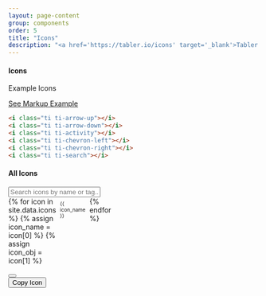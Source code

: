 ```yaml
---
layout: page-content
group: components
order: 5
title: "Icons"
description: "<a href='https://tabler.io/icons' target='_blank'>Tabler icons</a> comes fully bundled for a large selection of over 5,900 icons for UI elements that need a little extra spark."
---
```

<div class="card mb-5">
    <div class="card-header">
        <div>
            <h4 class="card-header-title">Icons</h4>
        </div>
    </div>
    <div class="card-body">
        <p>Example Icons</p>
            <i class="ti ti-arrow-up"></i>
            <i class="ti ti-arrow-down"></i>
            <i class="ti ti-activity"></i>
            <i class="ti ti-chevron-left"></i>
            <i class="ti ti-chevron-right"></i>
            <i class="ti ti-search"></i>
    </div>
<div class="card-footer">
    <a class="btn btn-white btn-sm" data-bs-toggle="collapse" href="#dismissableBadges" role="button" aria-expanded="false" aria-controls="dismissableBadges">
    See Markup Example
    </a>
    <div id="dismissableBadges" class="collapse" markdown="1">

```html
<i class="ti ti-arrow-up"></i>
<i class="ti ti-arrow-down"></i>
<i class="ti ti-activity"></i>
<i class="ti ti-chevron-left"></i>
<i class="ti ti-chevron-right"></i>
<i class="ti ti-search"></i>
```

</div>
</div>
</div>
<style>
#iconsCard .icons-grid {
  display: grid;
  grid-template-columns: repeat(9, 1fr);
  gap: 0.5rem;
}
#iconsCard .ti {
    font-size: 2.75rem;
    color: var(--bs-gray-dark)
}
#iconsCard .item .name {
    font-size: 10px;
}
#iconsCard .icon-square {
aspect-ratio: 1 / 1;
  width: 100%;
  min-width: 0;
  background: transparent;
  padding: 0;
  display: flex;
  flex-direction: column;
  align-items: center;
  justify-content: center;
}
.icons-grid {
  display: grid;
  grid-template-columns: repeat(9, 1fr);
  gap: 0.5rem;
}  
.icon-click {
  cursor: pointer;
  transition: box-shadow 0.2s;
}
.icon-click:hover .icon-square {
  box-shadow: 0 0 0 2px var(--bs-blue);
  background: rgba(13,110,253,0.05);
}
</style>
<div class="card mb-5">
    <div class="card-header">
        <div>
            <h4 class="card-header-title">All Icons</h4>
        </div>
    </div>
    <div class="card-body" id="iconsCard">
        <input class="search form-control mb-3" placeholder="Search icons by name or tag..." />
        <div class="icons-grid list">
            {% for icon in site.data.icons %}
                {% assign icon_name = icon[0] %}
                {% assign icon_obj = icon[1] %}
                <div class="item icon-click" data-icon="{{ icon_name }}" data-tags="{{ icon_obj.tags | default: '' | join: ' ' }}">
                    <div class="icon-square border rounded d-flex flex-column align-items-center justify-content-center">
                        <span class="ti ti-{{ icon_name }}"></span>
                        <span class="d-none name">{{ icon_name }}</span>
                    </div>
                </div>
            {% endfor %}
        </div>
        <div class="row align-items-center mt-5">
            <div class="col">
                <ul class="pagination justify-content-end mb-0"></ul>
            </div>
        </div>
    </div>
</div>
<!-- Bootstrap Modal -->
<div class="modal fade" id="iconModal" tabindex="-1" aria-labelledby="iconModalLabel" aria-hidden="true">
  <div class="modal-dialog modal-dialog-centered modal-lg">
    <div class="modal-content">
      <div class="modal-header border-0">
        <h4 class="modal-title" id="iconModalLabel"></h4>
        <button type="button" class="btn-close btn-close-white" data-bs-dismiss="modal" aria-label="Close"></button>
      </div>
      <div class="modal-body d-flex flex-column align-items-center">
        <div id="iconModalPreview" class="mb-3" style="font-size:6rem;"></div>
        <div id="iconModalMeta" class="mb-3"></div>
        <div>
          <button id="iconModalCopy" class="btn btn-white btn-sm"> Copy Icon</button>
        </div>
      </div>
    </div>
  </div>
</div>
<script src="https://cdnjs.cloudflare.com/ajax/libs/list.js/2.3.1/list.min.js"></script>
<script>
//custom JS for icon docs search    
  const cardContainer = document.getElementById('iconsCard');
  const options = {
    listClass: 'list',
    valueNames: [
        'name',
        { name: 'tags', attr: 'data-tags' }
    ],
    page: 99,
    pagination: true
  };
  const iconList = new List(cardContainer, options);
  function updatePagination() {
    const paginationContainer = cardContainer.querySelector('.pagination');
    if (!paginationContainer) return;
    const paginationItems = paginationContainer.querySelectorAll('li');
    paginationItems.forEach((li) => {
      li.classList.add('page-item');
      const a = li.querySelector('a');
      if (a) {
        a.classList.add('page-link');
        a.style.cursor = 'pointer';
      }
      if (li.classList.contains('active')) {
        li.classList.add('active');
      }
    });
  }
  updatePagination();
  iconList.on('updated', updatePagination);
  const paginationContainer = cardContainer.querySelector('.pagination');
  if (paginationContainer) {
    const observer = new MutationObserver(updatePagination);
    observer.observe(paginationContainer, { childList: true, subtree: true });
  }
  function bindIconClicks() {
  const iconModal = new bootstrap.Modal(document.getElementById('iconModal'));
  const iconModalLabel = document.getElementById('iconModalLabel');
  const iconModalPreview = document.getElementById('iconModalPreview');
  const iconModalMeta = document.getElementById('iconModalMeta');
  const iconModalCopy = document.getElementById('iconModalCopy');
  document.querySelectorAll('.icon-click').forEach(el => {
    // Remove previous listener to avoid stacking
    el.onclick = null;
    el.addEventListener('click', function () {
      const iconName = this.getAttribute('data-icon');
      iconModalLabel.textContent = iconName;
      iconModalPreview.innerHTML = `<span class="ti ti-${iconName}" style="font-size:6rem;"></span>`;
      iconModalMeta.innerHTML = `<code>&lt;i class="ti ti-${iconName}"&gt;&lt;/i&gt;</code>`;
      iconModalCopy.onclick = function() {
        navigator.clipboard.writeText(`<i class="ti ti-${iconName}"></i>`);
        iconModalCopy.textContent = "Copied!";
        setTimeout(() => iconModalCopy.textContent = "Copy Icon", 1200);
      };
      iconModal.show();
    });
  });
}
// Initial bind
document.addEventListener('DOMContentLoaded', function () {
  bindIconClicks();
});
// Re-bind after every List.js update (pagination, search, etc)
iconList.on('updated', bindIconClicks);
</script>


